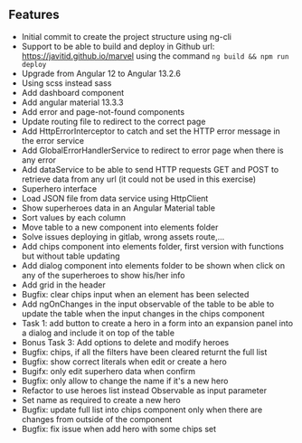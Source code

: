 ## Features
- Initial commit to create the project structure using ng-cli
- Support to be able to build and deploy in Github url: https://javitid.github.io/marvel using the command `ng build && npm run deploy`
- Upgrade from Angular 12 to Angular 13.2.6
- Using scss instead sass
- Add dashboard component
- Add angular material 13.3.3
- Add error and page-not-found components
- Update routing file to redirect to the correct page
- Add HttpErrorInterceptor to catch and set the HTTP error message in the error service
- Add GlobalErrorHandlerService to redirect to error page when there is any error
- Add dataService to be able to send HTTP requests GET and POST to retrieve data from any url (it could not be used in this exercise)
- Superhero interface
- Load JSON file from data service using HttpClient
- Show superheroes data in an Angular Material table
- Sort values by each column
- Move table to a new component into elements folder
- Solve issues deploying in gitlab, wrong assets route,...
- Add chips component into elements folder, first version with functions but without table updating
- Add dialog component into elements folder to be shown when click on any of the superheroes to show his/her info
- Add grid in the header
- Bugfix: clear chips input when an element has been selected
- Add ngOnChanges in the input observable of the table to be able to update the table when the input changes in the chips component
- Task 1: add button to create a hero in a form into an expansion panel into a dialog and include it on top of the table
- Bonus Task 3: Add options to delete and modify heroes
- Bugfix: chips, if all the filters have been cleared returnt the full list
- Bugfix: show correct literals when edit or create a hero
- Bugifx: only edit superhero data when confirm
- Bugfix: only allow to change the name if it's a new hero
- Refactor to use heroes list instead Observable as input parameter
- Set name as required to create a new hero
- Bugfix: update full list into chips component only when there are changes from outside of the component
- Bugfix: fix issue when add hero with some chips set